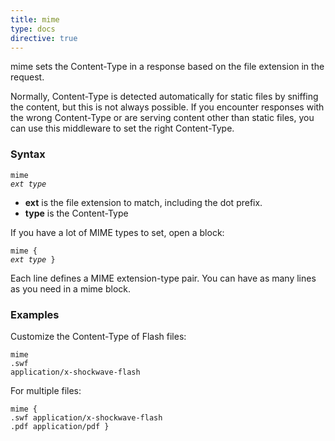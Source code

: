 ```yaml
---
title: mime
type: docs
directive: true
---
```


mime sets the Content-Type in a response based on the file extension in the request.

Normally, Content-Type is detected automatically for static files by sniffing the content, but this is not always possible. If you encounter responses with the wrong Content-Type or are serving content other than static files, you can use this middleware to set the right Content-Type.

### Syntax

<code class="block"><span class="hl-directive">mime</span> <span class="hl-arg"><i>ext type</i></span></code>

*   **ext** is the file extension to match, including the dot prefix.
*   **type** is the Content-Type

If you have a lot of MIME types to set, open a block:

<code class="block"><span class="hl-directive">mime</span> {
	<i><span class="hl-subdirective">ext</span> type</i>
}
</code>

Each line defines a MIME extension-type pair. You can have as many lines as you need in a mime block.

### Examples

Customize the Content-Type of Flash files:

<code class="block"><span class="hl-directive">mime</span> <span class="hl-arg">.swf application/x-shockwave-flash</span></code>

For multiple files:

<code class="block"><span class="hl-directive">mime</span> {
	<span class="hl-subdirective">.swf</span> application/x-shockwave-flash
	<span class="hl-subdirective">.pdf</span> application/pdf
}</code>
